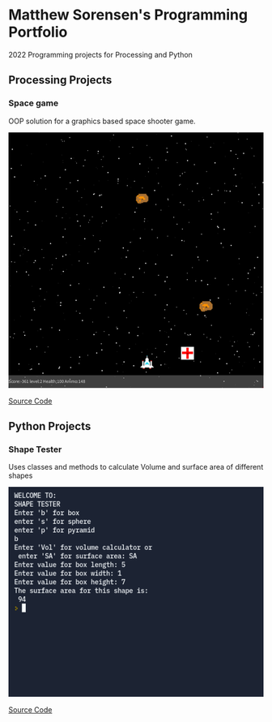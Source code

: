 # Matthew Sorensen's Programming Portfolio

2022 Programming projects for Processing and Python

## Processing Projects

### Space game
OOP solution for a graphics based space shooter game.

![SpaceGame](https://github.com/MarsMatthew/programming-portfolio2022-sophmore/blob/gh-pages/images/SpceGmSample.png)

[Source Code](https://github.com/MarsMatthew/programming-portfolio2022-sophmore/blob/gh-pages/src/SpaceGame.zip)

## Python Projects

### Shape Tester
Uses classes and methods to calculate Volume and surface area of different shapes

![Shape Tester](https://github.com/MarsMatthew/programming-portfolio2022-sophmore/blob/gh-pages/images/ShapeTester.png?raw=true)

[Source Code](https://github.com/MarsMatthew/programming-portfolio2022-sophmore/blob/gh-pages/src/ShapeTester.zip)

